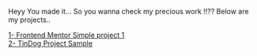 Heyy You made it...
So you wanna check my precious work !!??
Below are my projects..

[1- Frontend Mentor Simple project 1](https://dadogit-uni.github.io/Live-Web-projects/qr-code-component-main/index.html) <br>
[2- TinDog Project Sample](https://dadogit-uni.github.io/Live-Web-projects/TinDog-Start-master/)
